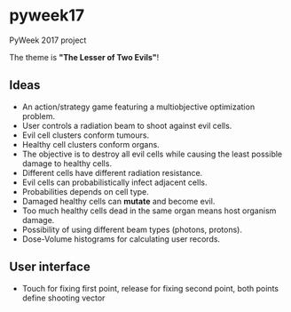 # pyweek17
PyWeek 2017 project

The theme is **"The Lesser of Two Evils"**!

## Ideas

 * An action/strategy game featuring a multiobjective optimization problem.
 * User controls a radiation beam to shoot against evil cells.
 * Evil cell clusters conform tumours.
 * Healthy cell clusters conform organs.
 * The objective is to destroy all evil cells while causing the least possible damage to healthy cells.
 * Different cells have different radiation resistance.
 * Evil cells can probabilistically infect adjacent cells.
 * Probabilities depends on cell type.
 * Damaged healthy cells can **mutate** and become evil.
 * Too much healthy cells dead in the same organ means host organism damage.
 * Possibility of using different beam types (photons, protons).
 * Dose-Volume histograms for calculating user records.

## User interface

 * Touch for fixing first point, release for fixing second point, both points define shooting vector
